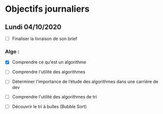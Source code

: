 # Objectifs journaliers

## Lundi 04/10/2020

* [ ] Finaliser la livraison de son brief


### Algo : 

* [x] Comprendre ce qu'est un algorithme
* [ ] Comprendre l'utilité des algorithmes
* [ ] Déterminer l'importance de l’étude des algorithmes dans une carrière de dev
* [ ] Comprendre l'utilité des algorithmes de tri
* [ ] Découvrir le tri à bulles (Bubble Sort)

